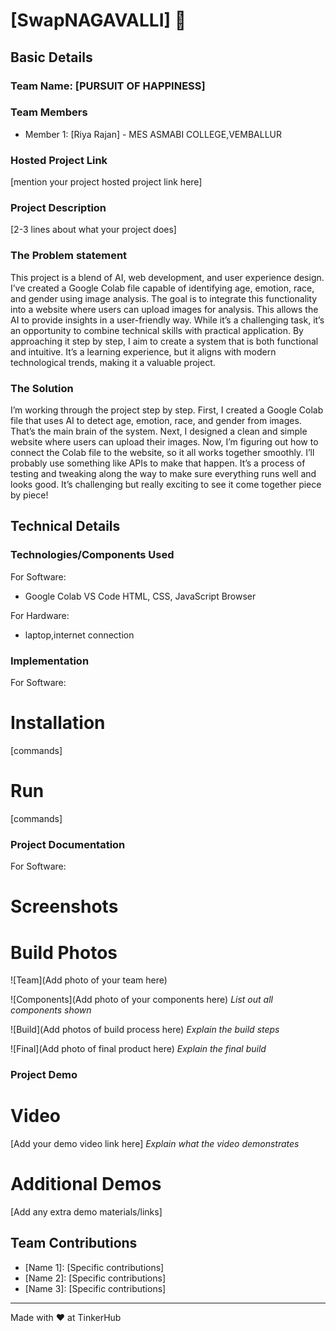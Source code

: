# [SwapNAGAVALLI] 🎯


## Basic Details
### Team Name: [PURSUIT OF HAPPINESS]


### Team Members
- Member 1: [Riya Rajan] - MES ASMABI COLLEGE,VEMBALLUR

### Hosted Project Link
[mention your project hosted project link here]

### Project Description
[2-3 lines about what your project does]

### The Problem statement
This project is a blend of AI, web development, and user experience design. I’ve created a Google Colab file capable of identifying age, emotion, race, and gender using image analysis. The goal is to integrate this functionality into a website where users can upload images for analysis. This allows the AI to provide insights in a user-friendly way. While it’s a challenging task, it’s an opportunity to combine technical skills with practical application. By approaching it step by step, I aim to create a system that is both functional and intuitive. It’s a learning experience, but it aligns with modern technological trends, making it a valuable project.

### The Solution
I’m working through the project step by step. First, I created a Google Colab file that uses AI to detect age, emotion, race, and gender from images. That’s the main brain of the system. Next, I designed a clean and simple website where users can upload their images. Now, I’m figuring out how to connect the Colab file to the website, so it all works together smoothly. I’ll probably use something like APIs to make that happen. It’s a process of testing and tweaking along the way to make sure everything runs well and looks good. It’s challenging but really exciting to see it come together piece by piece!

## Technical Details
### Technologies/Components Used
For Software:
- Google Colab 
VS Code 
HTML, CSS, JavaScript 
Browser 

For Hardware:
- laptop,internet connection

### Implementation
For Software:
# Installation
[commands]

# Run
[commands]

### Project Documentation
For Software:

# Screenshots 

# Build Photos
![Team](Add photo of your team here)


![Components](Add photo of your components here)
*List out all components shown*

![Build](Add photos of build process here)
*Explain the build steps*

![Final](Add photo of final product here)
*Explain the final build*

### Project Demo
# Video
[Add your demo video link here]
*Explain what the video demonstrates*

# Additional Demos
[Add any extra demo materials/links]

## Team Contributions
- [Name 1]: [Specific contributions]
- [Name 2]: [Specific contributions]
- [Name 3]: [Specific contributions]

---
Made with ❤️ at TinkerHub
